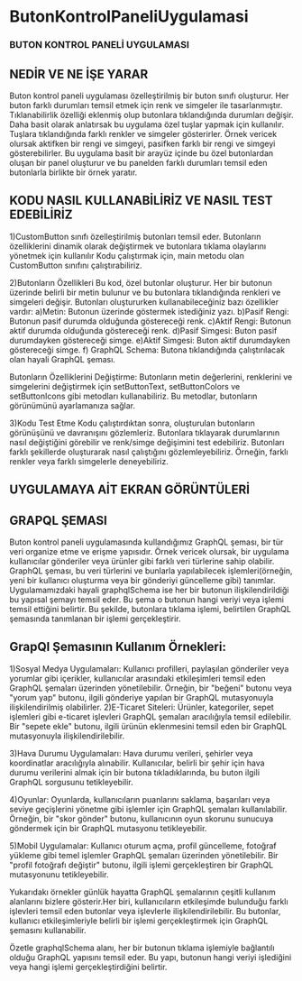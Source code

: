 # ButonKontrolPaneliUygulamasi
### BUTON KONTROL PANELİ UYGULAMASI

## NEDİR VE NE İŞE YARAR

Buton kontrol paneli uygulaması özelleştirilmiş bir buton sınıfı oluşturur. Her buton farklı durumları temsil etmek için renk ve simgeler ile  tasarlanmıştır. Tıklanabilirlik özelliği eklenmiş olup butonlara tıklandığında durumları değişir.
Daha basit olarak anlatırsak bu uygulama özel tuşlar yapmak için kullanılır. Tuşlara tıklandığında farklı renkler ve simgeler gösterirler. Örnek vericek olursak aktifken bir rengi ve simgeyi, pasifken farklı bir rengi ve simgeyi gösterebilirler. Bu uygulama basit bir arayüz içinde bu özel butonlardan oluşan bir panel oluşturur ve bu panelden farklı durumları temsil eden butonlarla birlikte bir örnek yaratır.

## KODU NASIL KULLANABİLİRİZ VE NASIL TEST EDEBİLİRİZ

1)CustomButton sınıfı özelleştirilmiş butonları temsil eder. Butonların özelliklerini dinamik olarak değiştirmek ve butonlara tıklama olaylarını yönetmek için kullanılır
Kodu çalıştırmak için, main metodu olan CustomButton sınıfını çalıştırabiliriz.

2)Butonların Özellikleri
Bu kod, özel butonlar oluşturur. Her bir butonun üzerinde belirli bir metin bulunur ve bu butonlara tıklandığında renkleri ve simgeleri değişir.
Butonları oluştururken kullanabileceğiniz bazı özellikler vardır:
         a)Metin: Butonun üzerinde göstermek istediğiniz yazı.
         b)Pasif Rengi: Butonun pasif durumda olduğunda göstereceği renk.
         c)Aktif Rengi: Butonun aktif durumda olduğunda göstereceği renk.
         d)Pasif Simgesi: Buton pasif durumdayken göstereceği simge.
         e)Aktif Simgesi: Buton aktif durumdayken göstereceği simge.
         f) GraphQL Schema: Butona tıklandığında çalıştırılacak olan hayali GraphQL şeması.


Butonların Özelliklerini Değiştirme:
Butonların metin değerlerini, renklerini ve simgelerini değiştirmek için setButtonText, setButtonColors ve setButtonIcons gibi metodları kullanabiliriz. Bu metodlar, butonların görünümünü ayarlamanıza sağlar.

3)Kodu Test Etme
Kodu çalıştırdıktan sonra, oluşturulan butonların görünüşünü ve davranışını gözlemleriz.
Butonlara tıklayarak durumlarının nasıl değiştiğini görebilir ve renk/simge değişimini test edebiliriz.
Butonları farklı şekillerde oluşturarak nasıl çalıştığını gözlemleyebiliriz. Örneğin, farklı renkler veya farklı simgelerle deneyebiliriz.







## UYGULAMAYA AİT EKRAN GÖRÜNTÜLERİ

 


 


 


## GRAPQL ŞEMASI

Buton kontrol paneli uygulamasında kullandığımız GraphQL şeması, bir tür veri organize etme ve erişme yapısıdır.
Örnek vericek olursak, bir uygulama kullanıcılar gönderiler veya ürünler gibi farklı veri türlerine sahip olabilir. GraphQL şeması, bu veri türlerini ve bunlarla yapılabilecek işlemleri(örneğin, yeni bir kullanıcı oluşturma veya bir gönderiyi güncelleme gibi) tanımlar. Uygulamamızdaki hayali  graphqlSchema ise her bir butonun ilişkilendirildiği bu yapısal şemayı temsil eder. Bu şema o butonun hangi veriyi veya işlemi temsil ettiğini belirtir. Bu şekilde, butonlara tıklama işlemi, belirtilen GraphQL şemasında tanımlanan bir işlemi gerçekleştirir.

 



## GrapQl Şemasının Kullanım Örnekleri:

1)Sosyal Medya Uygulamaları: Kullanıcı profilleri, paylaşılan gönderiler veya yorumlar gibi içerikler, kullanıcılar arasındaki etkileşimleri temsil eden GraphQL şemaları üzerinden yönetilebilir. Örneğin, bir "beğeni" butonu veya "yorum yap" butonu, ilgili gönderiye yapılan bir GraphQL mutasyonuyla ilişkilendirilmiş olabilirler.
2)E-Ticaret Siteleri: Ürünler, kategoriler, sepet işlemleri gibi e-ticaret işlevleri GraphQL şemaları aracılığıyla temsil edilebilir. Bir "sepete ekle" butonu, ilgili ürünün eklenmesini temsil eden bir GraphQL mutasyonuyla ilişkilendirilebilir.

3)Hava Durumu Uygulamaları: Hava durumu verileri, şehirler veya koordinatlar aracılığıyla alınabilir. Kullanıcılar, belirli bir şehir için hava durumu verilerini almak için bir butona tıkladıklarında, bu buton ilgili GraphQL sorgusunu tetikleyebilir.

4)Oyunlar: Oyunlarda, kullanıcıların puanlarını saklama, başarıları veya seviye geçişlerini yönetme gibi işlemler için GraphQL şemaları kullanılabilir. Örneğin, bir "skor gönder" butonu, kullanıcının oyun skorunu sunucuya göndermek için bir GraphQL mutasyonu tetikleyebilir.

5)Mobil Uygulamalar: Kullanıcı oturum açma, profil güncelleme, fotoğraf yükleme gibi temel işlemler GraphQL şemaları üzerinden yönetilebilir. Bir "profil fotoğrafı değiştir" butonu, ilgili işlemi gerçekleştiren bir GraphQL mutasyonunu tetikleyebilir.


Yukarıdakı örnekler günlük hayatta GraphQL şemalarının çeşitli kullanım alanlarını bizlere gösterir.Her biri, kullanıcıların etkileşimde bulunduğu farklı işlevleri temsil eden butonlar veya işlevlerle ilişkilendirilebilir. Bu butonlar, kullanıcı etkileşimleriyle belirli bir işlemi gerçekleştirmek için GraphQL şemasını kullanabilir.

Özetle graphqlSchema alanı, her bir butonun tıklama işlemiyle bağlantılı olduğu GraphQL yapısını temsil eder. Bu yapı, butonun hangi veriyi işlediğini veya hangi işlemi gerçekleştirdiğini belirtir.














